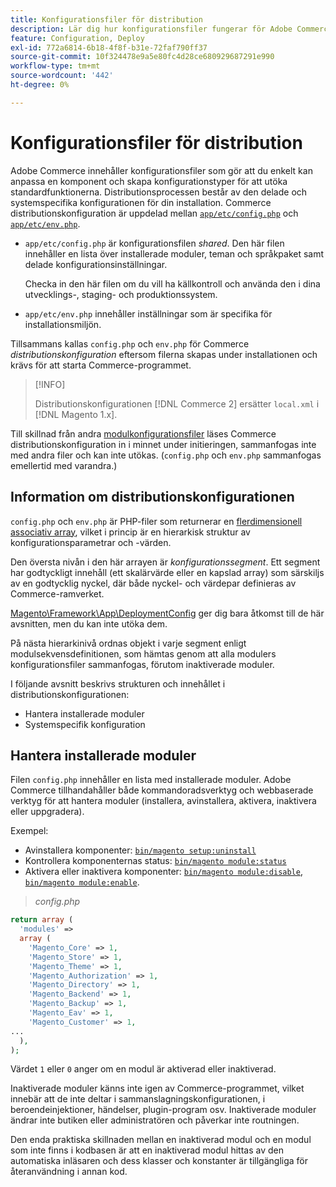 ```yaml
---
title: Konfigurationsfiler för distribution
description: Lär dig hur konfigurationsfiler fungerar för Adobe Commerce programdistribution. Upptäck de bästa metoderna för delad och systemspecifik konfigurationshantering.
feature: Configuration, Deploy
exl-id: 772a6814-6b18-4f8f-b31e-72faf790ff37
source-git-commit: 10f324478e9a5e80fc4d28ce680929687291e990
workflow-type: tm+mt
source-wordcount: '442'
ht-degree: 0%

---
```


# Konfigurationsfiler för distribution

Adobe Commerce innehåller konfigurationsfiler som gör att du enkelt kan anpassa en komponent och skapa konfigurationstyper för att utöka standardfunktionerna. Distributionsprocessen består av den delade och systemspecifika konfigurationen för din installation. Commerce distributionskonfiguration är uppdelad mellan [`app/etc/config.php`](../reference/config-reference-configphp.md) och [`app/etc/env.php`](../reference/config-reference-envphp.md).

- `app/etc/config.php` är konfigurationsfilen _shared_.
Den här filen innehåller en lista över installerade moduler, teman och språkpaket samt delade konfigurationsinställningar.

  Checka in den här filen om du vill ha källkontroll och använda den i dina utvecklings-, staging- och produktionssystem.

- `app/etc/env.php` innehåller inställningar som är specifika för installationsmiljön.

Tillsammans kallas `config.php` och `env.php` för Commerce _distributionskonfiguration_ eftersom filerna skapas under installationen och krävs för att starta Commerce-programmet.

>[!INFO]
>
>Distributionskonfigurationen [!DNL Commerce 2] ersätter `local.xml` i [!DNL Magento 1.x].

Till skillnad från andra [modulkonfigurationsfiler](../reference/module-files.md) läses Commerce distributionskonfiguration in i minnet under initieringen, sammanfogas inte med andra filer och kan inte utökas. (`config.php` och `env.php` sammanfogas emellertid med varandra.)

## Information om distributionskonfigurationen

`config.php` och `env.php` är PHP-filer som returnerar en [flerdimensionell associativ array](https://www.w3schools.com:443/php/php_arrays.asp), vilket i princip är en hierarkisk struktur av konfigurationsparametrar och -värden.

Den översta nivån i den här arrayen är _konfigurationssegment_. Ett segment har godtyckligt innehåll (ett skalärvärde eller en kapslad array) som särskiljs av en godtycklig nyckel, där både nyckel- och värdepar definieras av Commerce-ramverket.

[Magento\Framework\App\DeploymentConfig](https://github.com/magento/magento2/blob/2.4/lib/internal/Magento/Framework/App/DeploymentConfig.php) ger dig bara åtkomst till de här avsnitten, men du kan inte utöka dem.

På nästa hierarkinivå ordnas objekt i varje segment enligt modulsekvensdefinitionen, som hämtas genom att alla modulers konfigurationsfiler sammanfogas, förutom inaktiverade moduler.

I följande avsnitt beskrivs strukturen och innehållet i distributionskonfigurationen:

- Hantera installerade moduler
- Systemspecifik konfiguration

## Hantera installerade moduler

Filen `config.php` innehåller en lista med installerade moduler. Adobe Commerce tillhandahåller både kommandoradsverktyg och webbaserade verktyg för att hantera moduler (installera, avinstallera, aktivera, inaktivera eller uppgradera).

Exempel:

- Avinstallera komponenter: [`bin/magento setup:uninstall`](../../installation/tutorials/uninstall-modules.md)
- Kontrollera komponenternas status: [`bin/magento module:status`](https://experienceleague.adobe.com/sv/docs/commerce-operations/tools/cli-reference/commerce-on-premises#modulestatus)
- Aktivera eller inaktivera komponenter: [`bin/magento module:disable`](../../installation/tutorials/manage-modules.md), [`bin/magento module:enable`](../../installation/tutorials/manage-modules.md).

> _config.php_

```php
return array (
  'modules' =>
  array (
    'Magento_Core' => 1,
    'Magento_Store' => 1,
    'Magento_Theme' => 1,
    'Magento_Authorization' => 1,
    'Magento_Directory' => 1,
    'Magento_Backend' => 1,
    'Magento_Backup' => 1,
    'Magento_Eav' => 1,
    'Magento_Customer' => 1,
...
  ),
);
```

Värdet `1` eller `0` anger om en modul är aktiverad eller inaktiverad.

Inaktiverade moduler känns inte igen av Commerce-programmet, vilket innebär att de inte deltar i sammanslagningskonfigurationen, i beroendeinjektioner, händelser, plugin-program osv. Inaktiverade moduler ändrar inte butiken eller administratören och påverkar inte routningen.

Den enda praktiska skillnaden mellan en inaktiverad modul och en modul som inte finns i kodbasen är att en inaktiverad modul hittas av den automatiska inläsaren och dess klasser och konstanter är tillgängliga för återanvändning i annan kod.

